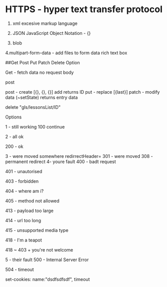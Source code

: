 # HTTPS - hyper text transfer protocol

1. xml excesive markup language

2. JSON JavaScript Object Notation - {}

3. blob

4.multipart-form-data - add files to form data rich text box



##Get Post Put Patch Delete Option

Get - fetch data no request body

post

post - create [{}, {}, {}] add returns ID
put - replace [{last}]
patch - modify data (~setState) returns entry data

delete "gls/lessonsList/ID"

Options

1 - still working
100 continue

2 - all ok

200 - ok

3 - were moved somewhere redirrectHeader=
301 - were moved
308 - permanent redirect
4- youre fault 
400 - badt request

401 - unautorised

403 - forbidden

404 - where am i?

405 - method not allowed




413 - payload too large

414 - url too long

415 - unsupported media type 

418 - I'm a teapot 

418 ~ 403 + you're not welcome


5 - their fault 
500 - Internal Server Error

504 - timeout 

set-cookies: name:"dsdfsdfsdf", timeout






